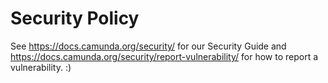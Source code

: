 # Security Policy

See https://docs.camunda.org/security/ for our Security Guide and https://docs.camunda.org/security/report-vulnerability/ for how to report a vulnerability.
:)
